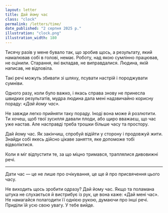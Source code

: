```yaml
---
layout: letter
title: Дай йому час
class: "clock"
permalink: /letters/time/
date_published: "2 серпня 2025 р."
illustration: "clock.png"
illustration_width: 180
---
```


Тисячу разів у мене бувало так, що зробив щось, а результату, який намалював собі в голові, немає. Роботу, над якою сумлінно працював, не оцінили. Старання, які вкладав, не виправдалися. Людина, якій написав, не відповіла.

Такі речі можуть збивати зі шляху, псувати настрій і породжувати сумніви.

Одного разу, коли було важко, і якась справа знову не принесла швидких результатів, мудра людина дала мені надзвичайно корисну пораду: *«Дай йому час».*

Не завжди легко прийняти таку пораду. Іноді вона може й розлютити. Ти хочеш, щоб твої зусилля давали плоди, або щиро вважаєш, що час уже настав. Але насправді треба трошки більше часу та простору.

Дай йому час. Як закінчиш, спробуй відійти у сторону і продовжуй жити. Знайди собі якесь дійсно цікаве заняття, яке допоможе тобі відволіктися.

Коли я міг відпустити те, за що міцно тримався, траплялися дивовижні речі.

* * *

Дати час — це не лише про очікування, це ще й про присвячення цього часу.

Не виходить щось зробити одразу? Дай йому час. Якщо та поламана штука не слухається й вистрибує із рук, це вона каже: «Дай мені час». Не намагайся полагодити її однією рукою, думаючи про інші речі. Приділи їй усю свою увагу. У тебе вийде.

